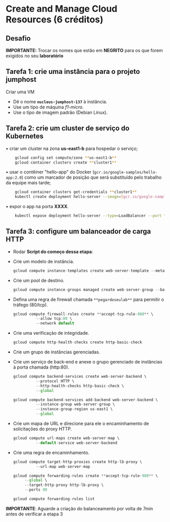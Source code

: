 # Create and Manage Cloud Resources (6 créditos)

## Desafio

**IMPORTANTE:** Trocar os nomes que estão em **NEGRITO** para os que forem exigidos no seu **laboratório**

## ****Tarefa 1: crie uma instância para o projeto jumphost****

Criar uma VM

- Dê o nome **`nucleus-jumphost-137`** à instância.
- Use um tipo de máquina *f1-micro*.
- Use o tipo de imagem padrão (Debian Linux).

## ****Tarefa 2: crie um cluster de serviço do Kubernetes****

• criar um cluster na zona **us-east1-b** para hospedar o serviço;

```bash
    gcloud config set compute/zone **us-east1-b**
    gcloud container clusters create **cluster1**
```

• usar o contêiner "hello-app" do Docker (`gcr.io/google-samples/hello-app:2.0`) como um marcador de posição que será substituído pelo trabalho da equipe mais tarde;

```bash
    gcloud container clusters get-credentials **cluster1** 
    kubectl create deployment hello-server --image=[gcr.io/google-samples/hello-app:2.0](http://gcr.io/google-samples/hello-app:2.0)
```

• expor o app na porta **XXXX**.

```bash
    kubectl expose deployment hello-server --type=LoadBalancer --port **8083**
```
## ****Tarefa 3: configure um balanceador de carga HTTP****

- Rodar **Script do começo dessa etapa**:
    
- Crie um modelo de instância.
    
    ```jsx
    gcloud compute instance-templates create web-server-template --metadata-from-file startup-script=startup.sh --network default --machine-type g1-small --region us-east1
    ```
    
- Crie um pool de destino.
    
    ```jsx
    gcloud compute instance-groups managed create web-server-group --base-instance-name web-server --size 2 --template web-server-template --region us-east1
    ```
    
- Defina uma regra de firewall chamada `**pegardoseulab**` para permitir o tráfego (80/tcp).
    ```jsx
    gcloud compute firewall-rules create **accept-tcp-rule-980** \
              --allow tcp:80 \
              --network default
    
    ```
- Crie uma verificação de integridade.
    ```jsx
    gcloud compute http-health-checks create http-basic-check
    ```
- Crie um grupo de instâncias gerenciadas.
- Crie um serviço de back-end e anexe o grupo gerenciado de instâncias à porta chamada (http:80).
    
    ```jsx
    gcloud compute backend-services create web-server-backend \
              --protocol HTTP \
              --http-health-checks http-basic-check \
              --global
    ```
    
    ```jsx
    gcloud compute backend-services add-backend web-server-backend \
              --instance-group web-server-group \
              --instance-group-region us-east1 \
              --global
    ```
- Crie um mapa de URL e direcione para ele o encaminhamento de solicitações do proxy HTTP.
    
    ```jsx
    gcloud compute url-maps create web-server-map \
              --default-service web-server-backend
    ```
- Crie uma regra de encaminhamento.
    ```jsx
    gcloud compute target-http-proxies create http-lb-proxy \
              --url-map web-server-map
    ```
    ```jsx
    gcloud compute forwarding-rules create **accept-tcp-rule-980** \
         --global \
         --target-http-proxy http-lb-proxy \
         --ports 80
    ```
    ```jsx
    gcloud compute forwarding-rules list
    ```
**IMPORTANTE**: Aguarde a criação do balanceamento por volta de 7min antes de verificar a etapa 3